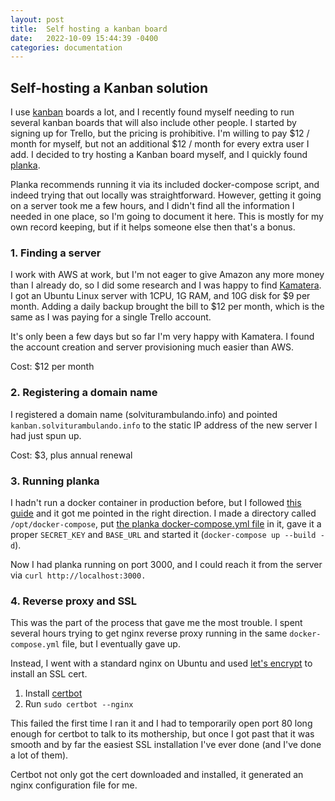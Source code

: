 ```yaml
---
layout: post
title:  Self hosting a kanban board
date:   2022-10-09 15:44:39 -0400
categories: documentation
---
```

## Self-hosting a Kanban solution

I use [kanban](https://en.wikipedia.org/wiki/Kanban_(development)) boards a lot, and I recently found myself needing to run several kanban boards that will also include other people. I started by signing up for Trello, but the pricing is prohibitive. I'm willing to pay $12 / month for myself, but not an additional $12 / month for every extra user I add. I decided to try hosting a Kanban board myself, and I quickly found [planka](https://github.com/plankanban/planka).

Planka recommends running it via its included docker-compose script, and indeed trying that out locally was straightforward. However, getting it going on a server took me a few hours, and I didn't find all the information I needed in one place, so I'm going to document it here. This is mostly for my own record keeping, but if it helps someone else then that's a bonus.

### 1. Finding a server
I work with AWS at work, but I'm not eager to give Amazon any more money than I already do, so I did some research and I was happy to find [Kamatera](https://www.kamatera.com/). I got an Ubuntu Linux server with 1CPU, 1G RAM, and 10G disk for $9 per month. Adding a daily backup brought the bill to $12 per month, which is the same as I was paying for a single Trello account.

It's only been a few days but so far I'm very happy with Kamatera. I found the account creation and server provisioning much easier than AWS.

Cost: $12 per month

### 2. Registering a domain name
I registered a domain name (solviturambulando.info) and pointed `kanban.solviturambulando.info` to the static IP address of the new server I had just spun up.

Cost: $3, plus annual renewal

### 3. Running planka
I hadn't run a docker container in production before, but I followed [this  guide](https://medium.codekoalas.com/getting-started-with-docker-for-self-hosting-all-the-things-7b3bcb987a5b) and it got me pointed in the right direction. I made a directory called `/opt/docker-compose`, put [the planka docker-compose.yml file](https://raw.githubusercontent.com/plankanban/planka/master/docker-compose.yml) in it, gave it a proper `SECRET_KEY` and `BASE_URL` and started it (`docker-compose up --build -d`).

Now I had planka running on port 3000, and I could reach it from the server via `curl http://localhost:3000.`

### 4. Reverse proxy and SSL
This was the part of the process that gave me the most trouble. I spent several hours trying to get nginx reverse proxy running in the same `docker-compose.yml` file, but I eventually gave up.

Instead, I went with a standard nginx on Ubuntu and used [let's encrypt](https://letsencrypt.org/) to install an SSL cert.

1. Install [certbot](https://certbot.eff.org/instructions)
2. Run `sudo certbot --nginx`

This failed the first time I ran it and I had to temporarily open port 80 long enough for certbot to talk to its mothership, but once I got past that it was smooth and by far the easiest SSL installation I've ever done (and I've done a lot of them).

Certbot not only got the cert downloaded and installed, it generated an nginx configuration file for me. 
